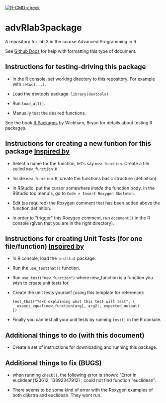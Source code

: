 [![R-CMD-check](https://github.com/TheLaughingDuck/advRlab3package/actions/workflows/R-CMD-check.yaml/badge.svg)](https://github.com/TheLaughingDuck/advRlab3package/actions/workflows/R-CMD-check.yaml)

# advRlab3package
 A repository for lab 3 in the course Advanced Programming in R
 
See [Github Docs](https://docs.github.com/en/get-started/writing-on-github/getting-started-with-writing-and-formatting-on-github/basic-writing-and-formatting-syntax) for help with formatting this type of document.

## Instructions for testing-driving this package

* In the R console, set working directory to this repository. For example with `setwd(...)`.

* Load the devtools package: `library(devtools)`.

* Run `load_all()`.

* Manually test the desired functions.

See the book [R Packages](https://r-pkgs.org/whole-game.html#sec-whole-game-load-all) by Wickham, Bryan for details about testing R packages.

## Instructions for creating a new funtion for this package [Inspired by](https://r-pkgs.org/whole-game.html#sec-whole-game-document)

* Select a name for the function, let's say `new_function`. Create a file called `new_function.R`.

* Inside `new_function.R`, create the functions basic structure (definition).

* In RStudio, put the cursor somewhere *inside* the function body. In the RStudio top menu's, go to `Code > Insert Roxygen Skeleton`.

* Edit (as required) the Roxygen comment that has been added above the function definition.

* In order to "trigger" this Roxygen comment, run `document()` in the R console (given that you are in the right directory).

## Instructions for creating Unit Tests (for one file/function) [Inspired by](https://r-pkgs.org/whole-game.html#sec-whole-game-document)

* In R console, load the `testthat` package.

* Run the `use_testthat()` function.

* Run `use_test("new_function")` where new_function is a function you wish to create unit tests for.

* Create the unit tests yourself (using this template for reference):

  ```
  test_that("Text explaining what this test will test", {
    expect_equal(new_function(arg1, arg2), expected_output)
  })
  ```

* Finally you can test all your unit tests by running `test()` in the R console.

## Additional things to do (with this document)

* Create a set of instructions for downloading and running this package.

## Additional things to fix (BUGS)

* when running `check()`, the following error is shown: "Error in euclidean(123612, 13892347912) : 
     could not find function "euclidean".

* There seems to be some kind of error with the Roxygen examples of both dijkstra and euclidean. They wont run.
